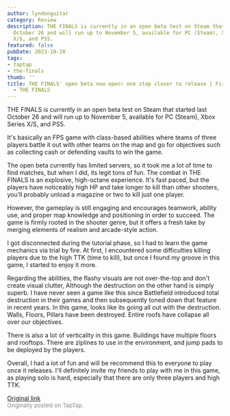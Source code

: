 ```yaml
---
author: lyndonguitar
category: Review
description: THE FINALS is currently in an open beta test on Steam that started last
  October 26 and will run up to November 5, available for PC (Steam), Xbox Series
  X/S, and PS5.
featured: false
pubDate: 2023-10-28
tags:
- taptap
- the-finals
thumb: ''
title: THE FINALS' open beta now open! one step closer to release | First Impressions
  - THE FINALS
---
```


THE FINALS is currently in an open beta test on Steam that started last October 26 and will run up to November 5, available for PC (Steam), Xbox Series X/S, and PS5.

It's basically an FPS game with class-based abilities where teams of three players battle it out with other teams on the map and go for objectives such as collecting cash or defending vaults to win the game.

The open beta currently has limited servers, so it took me a lot of time to find matches, but when I did, its legit tons of fun. The combat in THE FINALS is an explosive, high-octane experience. It's fast paced, but the players have noticeably high HP and take longer to kill than other shooters, you’ll probably unload a magazine or two to kill just one player.

However, the gameplay is still engaging and encourages teamwork, ability use, and proper map knowledge and positioning in order to succeed. The game is firmly rooted in the shooter genre, but it offers a fresh take by merging elements of realism and arcade-style action.

I got disconnected during the tutorial phase, so I had to learn the game mechanics via trial by fire. At first, I encountered some difficulties killing players due to the high TTK (time to kill), but once I found my groove in this game, I started to enjoy it more.

Regarding the abilities, the flashy visuals are not over-the-top and don't create visual clutter, Although the destruction on the other hand is simply superb. I have never seen a game like this since Battlefield introduced total destruction in their games and then subsequently toned down that feature in recent years. In this game, looks like its going all out with the destruction. Walls, Floors, Pillars have been destroyed. Entire roofs have collapse all over our objectives.

There is also a lot of verticality in this game. Buildings have multiple floors and rooftops. There are ziplines to use in the environment, and jump pads to be deployed by the players.

Overall, I had a lot of fun and will be recommend this to everyone to play once it releases. I'll definitely invite my friends to play with me in this game, as playing solo is hard, especially that there are only three players and high TTK.

[Original link](https://www.taptap.io/post/6481958)<br><span style="font-size: 0.95em; color: #888;">Originally posted on TapTap.</span>